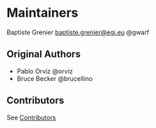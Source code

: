 # Maintainers

Baptiste Grenier <baptiste.grenier@egi.eu> @gwarf

## Original Authors

- Pablo Orviz @orviz
- Bruce Becker @brucellino

## Contributors

See [Contributors](https://github.com/EGI-Federation/ansible-role-ui/graphs/contributors)
